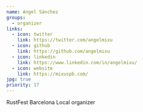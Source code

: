 ```yaml
---
name: Angel Sánchez 
groups:
  - organizer
links:
  - icon: twitter
    link: https://twitter.com/angelmixu
  - icon: github
    link: https://github.com/angelmixu
  - icon: linkedin
    link: https://www.linkedin.com/in/angelmixu/
  - icon: website
    link: https://mixuspb.com/
jpg: true
priority: 17
---
```


RustFest Barcelona Local organizer
